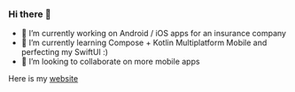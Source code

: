 ### Hi there 👋

<!--
**ybonnetain/ybonnetain** is a ✨ _special_ ✨ repository because its `README.md` (this file) appears on your GitHub profile.
-->

- 🔭 I’m currently working on Android / iOS apps for an insurance company
- 🌱 I’m currently learning Compose + Kotlin Multiplatform Mobile and perfecting my SwiftUI :)
- 👯 I’m looking to collaborate on more mobile apps

Here is my [website](https://ybonnetain.dev)
